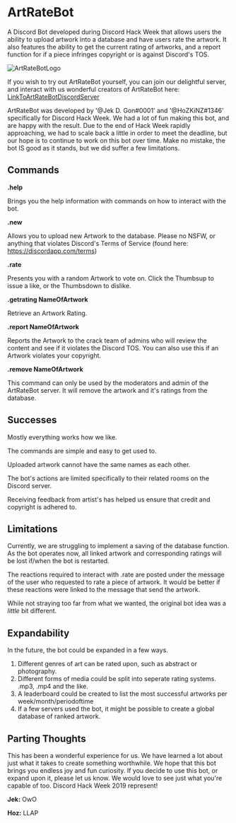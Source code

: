 # ArtRateBot
A Discord Bot developed during Discord Hack Week that allows users the ability to upload artwork into a database and have users rate the artwork. It also features the ability to get the current rating of artworks, and a report function for if a piece infringes copyright or is against Discord's TOS.

![ArtRateBotLogo](http://jerry.best/ArtRateBot.png)

If you wish to try out ArtRateBot yourself, you can join our delightful server, and interact with us wonderful creators of ArtRateBot here: [LinkToArtRateBotDiscordServer](http://discord.gg/5tukZRm)

ArtRateBot was developed by '@Jek D. Gon#0001' and '@HoZKiNZ#1346' specifically for Discord Hack Week. We had a lot of fun making this bot, and are happy with the result. Due to the end of Hack Week rapidly approaching, we had to scale back a little in order to meet the deadline, but our hope is to continue to work on this bot over time. Make no mistake, the bot IS good as it stands, but we did suffer a few limitations.

## Commands
**.help**

Brings you the help information with commands on how to interact with the bot. 

**.new**

Allows you to upload new Artwork to the database. Please no NSFW, or anything that violates Discord's Terms of Service (found here: https://discordapp.com/terms) 

**.rate**

Presents you with a random Artwork to vote on. Click the Thumbsup to issue a like, or the Thumbsdown to dislike. 

**.getrating NameOfArtwork**

Retrieve an Artwork Rating.

**.report NameOfArtwork**

Reports the Artwork to the crack team of admins who will review the content and see if it violates the Discord TOS. You can also use this if an Artwork violates your copyright.

**.remove NameOfArtwork**

This command can only be used by the moderators and admin of the ArtRateBot server. It will remove the artwork and it's ratings from the database.

## Successes
Mostly everything works how we like.

The commands are simple and easy to get used to.

Uploaded artwork cannot have the same names as each other.

The bot's actions are limited specifically to their related rooms on the Discord server.

Receiving feedback from artist's has helped us ensure that credit and copyright is adhered to.

## Limitations
Currently, we are struggling to implement a saving of the database function. As the bot operates now, all linked artwork and corresponding ratings will be lost if/when the bot is restarted.

The reactions required to interact with .rate are posted under the message of the user who requested to rate a piece of artwork. It would be better if these reactions were linked to the message that send the artwork.

While not straying too far from what we wanted, the original bot idea was a *little* bit different.

## Expandability
In the future, the bot could be expanded in a few ways.
1. Different genres of art can be rated upon, such as abstract or photography.
2. Different forms of media could be split into seperate rating systems. .mp3, .mp4 and the like.
3. A leaderboard could be created to list the most successful artworks per week/month/periodoftime
4. If a few servers used the bot, it might be possible to create a global database of ranked artwork.

## Parting Thoughts
This has been a wonderful experience for us. We have learned a lot about just what it takes to create something worthwhile. We hope that this bot brings you endless joy and fun curiosity. If you decide to use this bot, or expand upon it, please let us know. We would love to see just what you're capable of too. Discord Hack Week 2019 represent!

**Jek:** OwO

**Hoz:** LLAP
